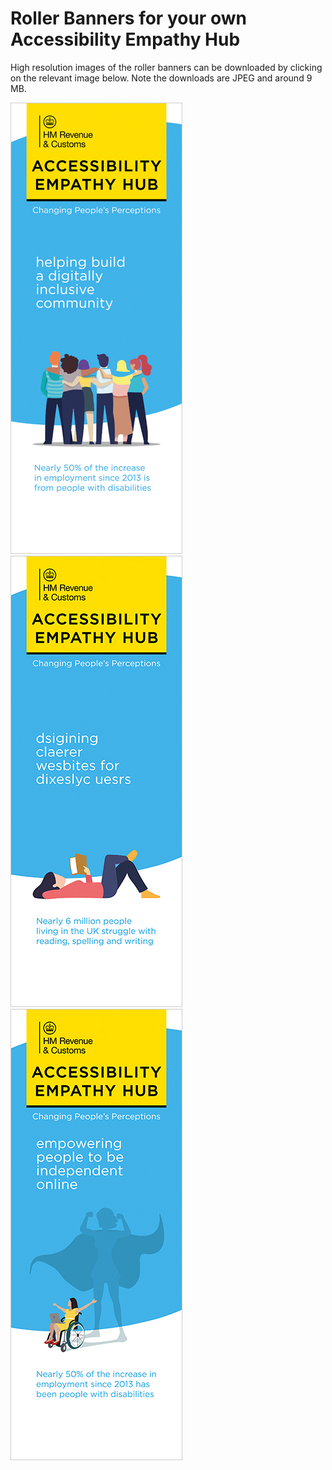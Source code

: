 
# Roller Banners for your own Accessibility Empathy Hub

High resolution images of the roller banners can be downloaded by clicking on the relevant image below. Note the downloads are JPEG and around 9 MB.

[![a HM Revenue &amp; Customs Accessibility Empathy Hub branded roller banner with the text 'helping build a digitally inclusive community. Nearly 50% of the increase of employment since 2013 is from people with disabilities](roller-banner-community.jpg)](HMRC-AccessibilityEmpathyHub-RollerBanner-Community.jpg)
[![a HM Revenue &amp; Customs Accessibility Empathy Hub branded roller banner with the text 'dsigining claerer wesbites for dixeslyc uesrs (building clearer websites for dyslexic users). Nearly six million people living in the United Kingdom struggle with reading, spelling and writing](roller-banner-dyslexic.jpg)](HMRC-AccessibilityEmpathyHub-RollerBanner-Dyslexic.jpg)
[![a HM Revenue &amp; Customs Accessibility Empathy Hub branded roller banner with the text 'empowering people to be independent online. Nearly fifty percent of the increase in employment since twenty thirteen has come from people with disabilities](roller-banner-empowerment.jpg)](HMRC-AccessibilityEmpathyHub-RollerBanner-Empowerment.jpg)
